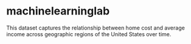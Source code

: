# machinelearninglab
This dataset captures the relationship between home cost and average income across geographic regions of the United States over time.
